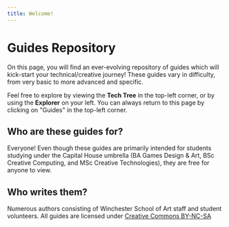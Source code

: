 ```yaml
---
title: Welcome!
---
```

# Guides Repository
On this page, you will find an ever-evolving repository of guides which will kick-start your technical/creative journey! These guides vary in difficulty, from very basic to more advanced and specific.

Feel free to explore by viewing the **Tech Tree** in the top-left corner, or by using the **Explorer** on your left. You can always return to this page by clicking on "Guides" in the top-left corner.

## Who are these guides for?

Everyone! Even though these guides are primarily intended for students studying under the Capital House umbrella (BA Games Design & Art, BSc Creative Computing, and MSc Creative Technologies), they are free for anyone to view.

## Who writes them?

Numerous authors consisting of Winchester School of Art staff and student volunteers. 
All guides are licensed under [Creative Commons BY-NC-SA](https://creativecommons.org/licenses/by-nc-sa/4.0/deed.en)